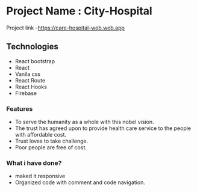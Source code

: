 # Project Name : City-Hospital

Project link -https://care-hospital-web.web.app

## Technologies

- React bootstrap
- React
- Vanila css
- React Route
- React Hooks
- Firebase

### Features

- To serve the humanity as a whole with this nobel vision.
- The trust has agreed upon to provide health care service to the people with affordable cost.
- Trust loves to take challenge.
- Poor people are free of cost.

### What i have done?

- maked it responsive
- Organized code with comment and code navigation.
